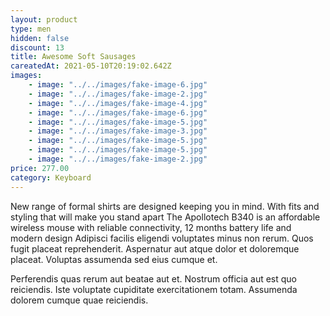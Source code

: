 ```yaml
---
layout: product
type: men
hidden: false
discount: 13
title: Awesome Soft Sausages
careatedAt: 2021-05-10T20:19:02.642Z
images:
    - image: "../../images/fake-image-6.jpg"
    - image: "../../images/fake-image-2.jpg"
    - image: "../../images/fake-image-4.jpg"
    - image: "../../images/fake-image-6.jpg"
    - image: "../../images/fake-image-5.jpg"
    - image: "../../images/fake-image-3.jpg"
    - image: "../../images/fake-image-5.jpg"
    - image: "../../images/fake-image-5.jpg"
    - image: "../../images/fake-image-2.jpg"
price: 277.00
category: Keyboard
---
```

New range of formal shirts are designed keeping you in mind. With fits and styling that will make you stand apart
The Apollotech B340 is an affordable wireless mouse with reliable connectivity, 12 months battery life and modern design
Adipisci facilis eligendi voluptates minus non rerum. Quos fugit placeat reprehenderit. Aspernatur aut atque dolor et doloremque placeat. Voluptas assumenda sed eius cumque et.
 Perferendis quas rerum aut beatae aut et. Nostrum officia aut est quo reiciendis. Iste voluptate cupiditate exercitationem totam. Assumenda dolorem cumque quae reiciendis.
